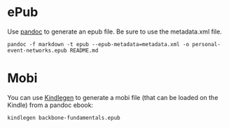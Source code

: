 
# ePub 
Use [pandoc](http://johnmacfarlane.net/pandoc/) to generate an epub file. Be sure to use the metadata.xml file. 

```
pandoc -f markdown -t epub --epub-metadata=metadata.xml -o personal-event-networks.epub README.md
```

# Mobi
You can use [Kindlegen](http://www.amazon.com/gp/feature.html?ie=UTF8&docId=1000234621) to generate a mobi file (that can be loaded on the Kindle) from a pandoc ebook:

```
kindlegen backbone-fundamentals.epub
```
